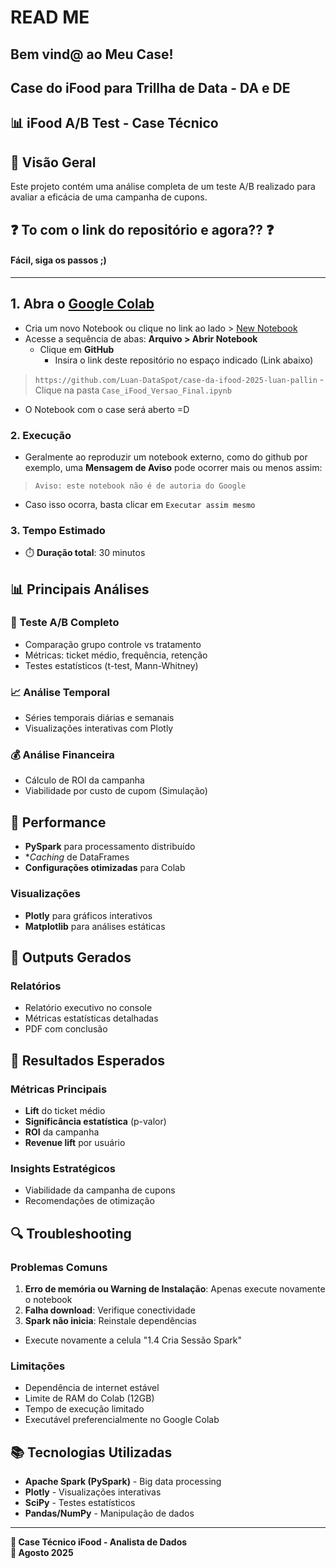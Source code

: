 # READ ME

## Bem vind@ ao Meu Case!
## Case do iFood para Trillha de Data - DA e DE
## 📊 iFood A/B Test - Case Técnico

## 🎯 Visão Geral
Este projeto contém uma análise completa de um teste A/B realizado para avaliar a eficácia de uma campanha de cupons.

## ❓ To com o link do repositório e agora?? ❓
#### Fácil, siga os passos ;)


---

## 1. Abra o [Google Colab](https://colab.google)
- Cria um novo Notebook ou clique no link ao lado >  [New Notebook](https://colab.new/)
- Acesse a sequência de abas: **Arquivo > Abrir Notebook**
  - Clique em **GitHub**
    - Insira o link deste repositório no espaço indicado (Link abaixo)
>  `https://github.com/Luan-DataSpot/case-da-ifood-2025-luan-pallin`
    - Clique na pasta `Case_iFood_Versao_Final.ipynb`
- O Notebook com o case será aberto =D


### 2. Execução
- Geralmente ao reproduzir um notebook externo, como do github por exemplo, uma **Mensagem de Aviso** pode ocorrer mais ou menos assim:
> `Aviso: este notebook não é de autoria do Google`
- Caso isso ocorra, basta clicar em `Executar assim mesmo`



### 3. Tempo Estimado
- ⏱️ **Duração total**: 30 minutos

## 📊 Principais Análises

### 🧪 Teste A/B Completo
- Comparação grupo controle vs tratamento
- Métricas: ticket médio, frequência, retenção
- Testes estatísticos (t-test, Mann-Whitney)

### 📈 Análise Temporal
- Séries temporais diárias e semanais
- Visualizações interativas com Plotly

### 💰 Análise Financeira
- Cálculo de ROI da campanha
- Viabilidade por custo de cupom (Simulação)

## 🔧 Performance
- **PySpark** para processamento distribuído
- **Caching* de DataFrames
- **Configurações otimizadas** para Colab

### Visualizações
- **Plotly** para gráficos interativos
- **Matplotlib** para análises estáticas

## 📁 Outputs Gerados

### Relatórios
- Relatório executivo no console
- Métricas estatísticas detalhadas
- PDF com conclusão

## 🎯 Resultados Esperados

### Métricas Principais
- **Lift** do ticket médio
- **Significância estatística** (p-valor)
- **ROI** da campanha
- **Revenue lift** por usuário

### Insights Estratégicos
- Viabilidade da campanha de cupons
- Recomendações de otimização

## 🔍 Troubleshooting

### Problemas Comuns
1. **Erro de memória ou Warning de Instalação**: Apenas execute novamente o notebook
2. **Falha download**: Verifique conectividade
3. **Spark não inicia**: Reinstale dependências 
  - Execute novamente a celula "1.4 Cria Sessão Spark"

### Limitações
- Dependência de internet estável
- Limite de RAM do Colab (12GB)
- Tempo de execução limitado
- Executável preferencialmente no Google Colab

## 📚 Tecnologias Utilizadas

- **Apache Spark (PySpark)** - Big data processing
- **Plotly** - Visualizações interativas  
- **SciPy** - Testes estatísticos
- **Pandas/NumPy** - Manipulação de dados

---

**🎯 Case Técnico iFood - Analista de Dados**  
**📅 Agosto 2025**
